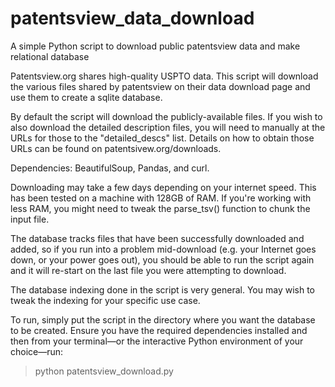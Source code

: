 # patentsview_data_download
A simple Python script to download public patentsview data and make relational database

Patentsview.org shares high-quality USPTO data. This script will download the various files shared by patentsview on their data download page and use them to create a sqlite database.

By default the script will download the publicly-available files. If you wish to also download the detailed description files, you will need to manually at the URLs for those to the "detailed_descs" list. Details on how to obtain those URLs can be found on patentsivew.org/downloads.

Dependencies: BeautifulSoup, Pandas, and curl.

Downloading may take a few days depending on your internet speed. This has been tested on a machine with 128GB of RAM. If you're working with less RAM, you might need to tweak the parse_tsv() function to chunk the input file.

The database tracks files that have been successfully downloaded and added, so if you run into a problem mid-download (e.g. your Internet goes down, or your power goes out), you should be able to run the script again and it will re-start on the last file you were attempting to download.

The database indexing done in the script is very general. You may wish to tweak the indexing for your specific use case.

To run, simply put the script in the directory where you want the database to be created. Ensure you have the required dependencies installed and then from your terminal—or the interactive Python environment of your choice—run:

>python patentsview_download.py

